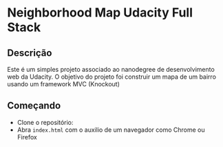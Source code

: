 # Neighborhood Map Udacity Full Stack


## Descrição

Este é um simples projeto associado ao nanodegree de desenvolvimento web da Udacity. 
O objetivo do projeto foi construir um mapa de um bairro usando um framework MVC (Knockout)


## Começando

- Clone o repositório: 
- Abra `index.html` com o auxilio de um navegador como Chrome ou Firefox



